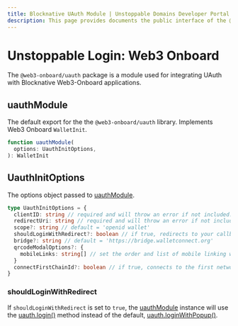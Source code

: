 ```yaml
---
title: Blocknative UAuth Module | Unstoppable Domains Developer Portal
description: This page provides documents the public interface of the @web3-onboard/uauth Blocknative module.
---
```


# Unstoppable Login: Web3 Onboard

The `@web3-onboard/uauth` package is a module used for integrating UAuth with Blocknative Web3-Onboard applications.

## uauthModule

The default export for the the `@web3-onboard/uauth` library. Implements Web3 Onboard `WalletInit`.

```typescript
function uauthModule(
  options: UauthInitOptions,
): WalletInit
```

## UauthInitOptions

The options object passed to [uauthModule](#uauthmodule).

```typescript
type UauthInitOptions = {
  clientID: string // required and will throw an error if not included: links dapp to Unstoppable Domains for customization
  redirectUri: string // required and will throw an error if not included: used for pop-up and callback redirection
  scope?: string // default = 'openid wallet'
  shouldLoginWithRedirect?: boolean // if true, redirects to your callback page
  bridge?: string // default = 'https://bridge.walletconnect.org'
  qrcodeModalOptions?: {
    mobileLinks: string[] // set the order and list of mobile linking wallets
  }
  connectFirstChainId?: boolean // if true, connects to the first network chain provided
}
```

### shouldLoginWithRedirect

If `shouldLoginWithRedirect` is set to `true`, the [uauthModule](#uauthmodule) instance will use the [uauth.login()](../uauth-js#login) method instead of the default, [uauth.loginWithPopup()](../uauth-js#loginwithpopup).
